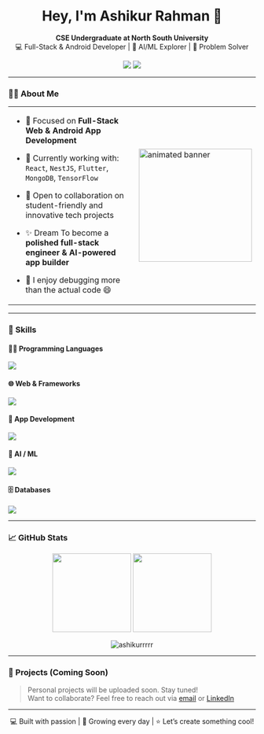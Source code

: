 
<h1 align="center">Hey, I'm Ashikur Rahman 👋</h1>

<p align="center">
  <strong>CSE Undergraduate at North South University</strong><br>
  💻 Full-Stack & Android Developer | 🤖 AI/ML Explorer | 🎯 Problem Solver
</p>

<p align="center">
  <a href="mailto:iamashikurr@gmail.com"><img src="https://img.shields.io/badge/Gmail-D14836?style=for-the-badge&logo=gmail&logoColor=white" /></a>
  <a href="https://www.linkedin.com/in/ashikur-rahman-a86b2721b/"><img src="https://img.shields.io/badge/LinkedIn-0A66C2?style=for-the-badge&logo=linkedin&logoColor=white" /></a>
</p>

---

### 🧑‍💻 About Me

<table>
  <tr>
    <td width="60%">
      
- 💼 Focused on **Full-Stack Web & Android App Development**  
- 🌱 Currently working with: `React`, `NestJS`, `Flutter`, `MongoDB`, `TensorFlow`  
- 🤝 Open to collaboration on student-friendly and innovative tech projects  
- ✨ Dream To become a **polished full-stack engineer & AI-powered app builder**  
- 🧠 I enjoy debugging more than the actual code 😄  

    </td>
    <td>
      <img src="https://media.giphy.com/media/qgQUggAC3Pfv687qPC/giphy.gif" width="230" alt="animated banner" />
    </td>
  </tr>
</table>

---

### 🧠 Skills

#### 👨‍💻 Programming Languages  
<img src="https://skillicons.dev/icons?i=c,cpp,python,java,javascript,typescript&perline=6" />

#### 🌐 Web & Frameworks  
<img src="https://skillicons.dev/icons?i=react,angular,nestjs,html,css&perline=6" />

#### 📱 App Development  
<img src="https://skillicons.dev/icons?i=androidstudio,flutter&perline=6" />

#### 🤖 AI / ML  
<img src="https://skillicons.dev/icons?i=tensorflow,pytorch&perline=6" />

#### 🗄️ Databases  
<img src="https://skillicons.dev/icons?i=mongodb,mysql,oracle&perline=6" />

---

### 📈 GitHub Stats

<p align="center">
  <img src="https://github-readme-stats.vercel.app/api?username=ashikurrrrr&show_icons=true&theme=radical" height="160" />
  <img src="https://github-readme-stats.vercel.app/api/top-langs/?username=ashikurrrrr&layout=compact&theme=radical" height="160" />
</p>

<!-- Profile Views -->
<p align="center">
  <img src="https://komarev.com/ghpvc/?username=ashikurrrrr&label=Profile%20views&color=0e75b6&style=flat" alt="ashikurrrrr" />
</p>

---

### 🚧 Projects (Coming Soon)

> Personal projects will be uploaded soon. Stay tuned!  
> Want to collaborate? Feel free to reach out via [email](mailto:iamashikurr@gmail.com) or [LinkedIn](https://www.linkedin.com/in/ashikur-rahman-a86b2721b/)

---

<p align="center">
  💻 Built with passion | 🚀 Growing every day | ⭐ Let’s create something cool!
</p>

